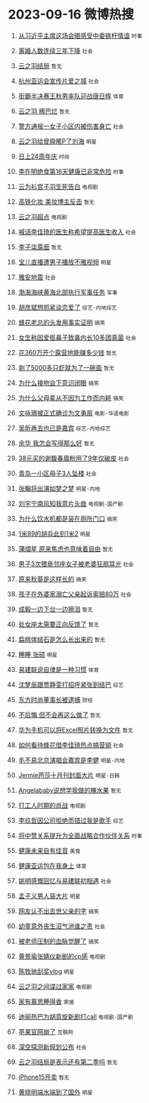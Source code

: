 # 2023-09-16 微博热搜 
1. [从习近平主席这场会晤感受中委铁杆情谊](https://m.weibo.cn/search?containerid=100103type%3D1%26t%3D10%26q%3D%23%E4%BB%8E%E4%B9%A0%E8%BF%91%E5%B9%B3%E4%B8%BB%E5%B8%AD%E8%BF%99%E5%9C%BA%E4%BC%9A%E6%99%A4%E6%84%9F%E5%8F%97%E4%B8%AD%E5%A7%94%E9%93%81%E6%9D%86%E6%83%85%E8%B0%8A%23&stream_entry_id=51&isnewpage=1&extparam=seat%3D1%26stream_entry_id%3D51%26c_type%3D51%26filter_type%3Drealtimehot%26dgr%3D0%26cate%3D10103%26pos%3D0%26display_time%3D1694808258%26pre_seqid%3D169480825882102721254) `时事` 

2. [离婚人数连续三年下降](https://m.weibo.cn/search?containerid=100103type%3D1%26t%3D10%26q%3D%23%E7%A6%BB%E5%A9%9A%E4%BA%BA%E6%95%B0%E8%BF%9E%E7%BB%AD%E4%B8%89%E5%B9%B4%E4%B8%8B%E9%99%8D%23&stream_entry_id=31&isnewpage=1&extparam=seat%3D1%26c_type%3D31%26realpos%3D1%26stream_entry_id%3D31%26lcate%3D5001%26q%3D%2523%25E7%25A6%25BB%25E5%25A9%259A%25E4%25BA%25BA%25E6%2595%25B0%25E8%25BF%259E%25E7%25BB%25AD%25E4%25B8%2589%25E5%25B9%25B4%25E4%25B8%258B%25E9%2599%258D%2523%26cate%3D5001%26pos%3D0%26filter_type%3Drealtimehot%26dgr%3D0%26flag%3D2%26band_rank%3D1%26display_time%3D1694808258%26pre_seqid%3D169480825882102721254) `社会` 

3. [云之羽结局](https://m.weibo.cn/search?containerid=100103type%3D1%26t%3D10%26q%3D%E4%BA%91%E4%B9%8B%E7%BE%BD%E7%BB%93%E5%B1%80&stream_entry_id=31&isnewpage=1&extparam=seat%3D1%26c_type%3D31%26realpos%3D2%26stream_entry_id%3D31%26lcate%3D5001%26q%3D%25E4%25BA%2591%25E4%25B9%258B%25E7%25BE%25BD%25E7%25BB%2593%25E5%25B1%2580%26cate%3D5001%26pos%3D1%26filter_type%3Drealtimehot%26dgr%3D0%26flag%3D16%26band_rank%3D2%26display_time%3D1694808258%26pre_seqid%3D169480825882102721254) `暂无` 

4. [杭州亚运会宣传片爱之城](https://m.weibo.cn/search?containerid=100103type%3D1%26t%3D10%26q%3D%23%E6%9D%AD%E5%B7%9E%E4%BA%9A%E8%BF%90%E4%BC%9A%E5%AE%A3%E4%BC%A0%E7%89%87%E7%88%B1%E4%B9%8B%E5%9F%8E%23&stream_entry_id=31&isnewpage=1&extparam=seat%3D1%26c_type%3D31%26realpos%3D3%26stream_entry_id%3D31%26lcate%3D5001%26q%3D%2523%25E6%259D%25AD%25E5%25B7%259E%25E4%25BA%259A%25E8%25BF%2590%25E4%25BC%259A%25E5%25AE%25A3%25E4%25BC%25A0%25E7%2589%2587%25E7%2588%25B1%25E4%25B9%258B%25E5%259F%258E%2523%26cate%3D5001%26pos%3D2%26filter_type%3Drealtimehot%26dgr%3D0%26flag%3D0%26band_rank%3D3%26display_time%3D1694808258%26pre_seqid%3D169480825882102721254) `社会` 

5. [街霸半决赛王秋男率队迎战唐日辉](https://m.weibo.cn/search?containerid=100103type%3D1%26t%3D10%26q%3D%23%E8%A1%97%E9%9C%B8%E5%8D%8A%E5%86%B3%E8%B5%9B%E7%8E%8B%E7%A7%8B%E7%94%B7%E7%8E%87%E9%98%9F%E8%BF%8E%E6%88%98%E5%94%90%E6%97%A5%E8%BE%89%23&stream_entry_id=31&isnewpage=1&extparam=seat%3D1%26is_ad_pos%3D1%26c_type%3D31%26stream_entry_id%3D31%26lcate%3D5001%26q%3D%2523%25E8%25A1%2597%25E9%259C%25B8%25E5%258D%258A%25E5%2586%25B3%25E8%25B5%259B%25E7%258E%258B%25E7%25A7%258B%25E7%2594%25B7%25E7%258E%2587%25E9%2598%259F%25E8%25BF%258E%25E6%2588%2598%25E5%2594%2590%25E6%2597%25A5%25E8%25BE%2589%2523%26adid%3D203845%26cate%3D5001%26pos%3D3%26filter_type%3Drealtimehot%26dgr%3D0%26topic_ad%3D1%26band_rank%3D4%26display_time%3D1694808258%26pre_seqid%3D169480825882102721254) `体育` 

6. [云之羽 稀巴烂](https://m.weibo.cn/search?containerid=100103type%3D1%26t%3D10%26q%3D%E4%BA%91%E4%B9%8B%E7%BE%BD+%E7%A8%80%E5%B7%B4%E7%83%82&stream_entry_id=31&isnewpage=1&extparam=seat%3D1%26c_type%3D31%26realpos%3D4%26stream_entry_id%3D31%26lcate%3D5001%26q%3D%25E4%25BA%2591%25E4%25B9%258B%25E7%25BE%25BD%2520%25E7%25A8%2580%25E5%25B7%25B4%25E7%2583%2582%26cate%3D5001%26pos%3D4%26filter_type%3Drealtimehot%26dgr%3D0%26flag%3D2%26band_rank%3D4%26display_time%3D1694808258%26pre_seqid%3D169480825882102721254) `暂无` 

7. [警方通报一女子小区内被伤害身亡](https://m.weibo.cn/search?containerid=100103type%3D1%26t%3D10%26q%3D%23%E8%AD%A6%E6%96%B9%E9%80%9A%E6%8A%A5%E4%B8%80%E5%A5%B3%E5%AD%90%E5%B0%8F%E5%8C%BA%E5%86%85%E8%A2%AB%E4%BC%A4%E5%AE%B3%E8%BA%AB%E4%BA%A1%23&stream_entry_id=31&isnewpage=1&extparam=seat%3D1%26c_type%3D31%26realpos%3D5%26stream_entry_id%3D31%26lcate%3D5001%26q%3D%2523%25E8%25AD%25A6%25E6%2596%25B9%25E9%2580%259A%25E6%258A%25A5%25E4%25B8%2580%25E5%25A5%25B3%25E5%25AD%2590%25E5%25B0%258F%25E5%258C%25BA%25E5%2586%2585%25E8%25A2%25AB%25E4%25BC%25A4%25E5%25AE%25B3%25E8%25BA%25AB%25E4%25BA%25A1%2523%26cate%3D5001%26pos%3D5%26filter_type%3Drealtimehot%26dgr%3D0%26flag%3D0%26band_rank%3D5%26display_time%3D1694808258%26pre_seqid%3D169480825882102721254) `社会` 

8. [云之羽给曾舜晞P了刘海](https://m.weibo.cn/search?containerid=100103type%3D1%26t%3D10%26q%3D%23%E4%BA%91%E4%B9%8B%E7%BE%BD%E7%BB%99%E6%9B%BE%E8%88%9C%E6%99%9EP%E4%BA%86%E5%88%98%E6%B5%B7%23&stream_entry_id=31&isnewpage=1&extparam=seat%3D1%26c_type%3D31%26realpos%3D6%26stream_entry_id%3D31%26lcate%3D5001%26q%3D%2523%25E4%25BA%2591%25E4%25B9%258B%25E7%25BE%25BD%25E7%25BB%2599%25E6%259B%25BE%25E8%2588%259C%25E6%2599%259EP%25E4%25BA%2586%25E5%2588%2598%25E6%25B5%25B7%2523%26cate%3D5001%26pos%3D6%26filter_type%3Drealtimehot%26dgr%3D0%26flag%3D0%26band_rank%3D6%26display_time%3D1694808258%26pre_seqid%3D169480825882102721254) `明星` 

9. [日上24周年庆](https://m.weibo.cn/search?containerid=100103type%3D1%26t%3D10%26q%3D%23%E6%97%A5%E4%B8%8A24%E5%91%A8%E5%B9%B4%E5%BA%86%23&stream_entry_id=31&isnewpage=1&extparam=seat%3D1%26is_ad_pos%3D1%26c_type%3D31%26stream_entry_id%3D31%26lcate%3D5001%26q%3D%2523%25E6%2597%25A5%25E4%25B8%258A24%25E5%2591%25A8%25E5%25B9%25B4%25E5%25BA%2586%2523%26adid%3D203675%26cate%3D5001%26pos%3D7%26filter_type%3Drealtimehot%26dgr%3D0%26topic_ad%3D1%26band_rank%3D7%26display_time%3D1694808258%26pre_seqid%3D169480825882102721254) `时尚` 

10. [李在明绝食第16天健康已非常危险](https://m.weibo.cn/search?containerid=100103type%3D1%26t%3D10%26q%3D%23%E6%9D%8E%E5%9C%A8%E6%98%8E%E7%BB%9D%E9%A3%9F%E7%AC%AC16%E5%A4%A9%E5%81%A5%E5%BA%B7%E5%B7%B2%E9%9D%9E%E5%B8%B8%E5%8D%B1%E9%99%A9%23&stream_entry_id=31&isnewpage=1&extparam=seat%3D1%26c_type%3D31%26realpos%3D7%26stream_entry_id%3D31%26lcate%3D5001%26q%3D%2523%25E6%259D%258E%25E5%259C%25A8%25E6%2598%258E%25E7%25BB%259D%25E9%25A3%259F%25E7%25AC%25AC16%25E5%25A4%25A9%25E5%2581%25A5%25E5%25BA%25B7%25E5%25B7%25B2%25E9%259D%259E%25E5%25B8%25B8%25E5%258D%25B1%25E9%2599%25A9%2523%26cate%3D5001%26pos%3D8%26filter_type%3Drealtimehot%26dgr%3D0%26flag%3D0%26band_rank%3D7%26display_time%3D1694808258%26pre_seqid%3D169480825882102721254) `时事` 

11. [云为衫宫子羽生死告白](https://m.weibo.cn/search?containerid=100103type%3D1%26t%3D10%26q%3D%23%E4%BA%91%E4%B8%BA%E8%A1%AB%E5%AE%AB%E5%AD%90%E7%BE%BD%E7%94%9F%E6%AD%BB%E5%91%8A%E7%99%BD%23&stream_entry_id=31&isnewpage=1&extparam=seat%3D1%26c_type%3D31%26realpos%3D8%26stream_entry_id%3D31%26lcate%3D5001%26q%3D%2523%25E4%25BA%2591%25E4%25B8%25BA%25E8%25A1%25AB%25E5%25AE%25AB%25E5%25AD%2590%25E7%25BE%25BD%25E7%2594%259F%25E6%25AD%25BB%25E5%2591%258A%25E7%2599%25BD%2523%26cate%3D5001%26pos%3D9%26filter_type%3Drealtimehot%26dgr%3D0%26flag%3D0%26band_rank%3D8%26display_time%3D1694808258%26pre_seqid%3D169480825882102721254) `电视剧` 

12. [高铁化妆 美妆博主反击](https://m.weibo.cn/search?containerid=100103type%3D1%26t%3D10%26q%3D%E9%AB%98%E9%93%81%E5%8C%96%E5%A6%86+%E7%BE%8E%E5%A6%86%E5%8D%9A%E4%B8%BB%E5%8F%8D%E5%87%BB&stream_entry_id=31&isnewpage=1&extparam=seat%3D1%26c_type%3D31%26realpos%3D9%26stream_entry_id%3D31%26lcate%3D5001%26q%3D%25E9%25AB%2598%25E9%2593%2581%25E5%258C%2596%25E5%25A6%2586%2520%25E7%25BE%258E%25E5%25A6%2586%25E5%258D%259A%25E4%25B8%25BB%25E5%258F%258D%25E5%2587%25BB%26cate%3D5001%26pos%3D10%26filter_type%3Drealtimehot%26dgr%3D0%26flag%3D0%26band_rank%3D9%26display_time%3D1694808258%26pre_seqid%3D169480825882102721254) `暂无` 

13. [云之羽超点](https://m.weibo.cn/search?containerid=100103type%3D1%26t%3D10%26q%3D%23%E4%BA%91%E4%B9%8B%E7%BE%BD%E8%B6%85%E7%82%B9%23&stream_entry_id=31&isnewpage=1&extparam=seat%3D1%26c_type%3D31%26realpos%3D10%26stream_entry_id%3D31%26lcate%3D5001%26q%3D%2523%25E4%25BA%2591%25E4%25B9%258B%25E7%25BE%25BD%25E8%25B6%2585%25E7%2582%25B9%2523%26cate%3D5001%26pos%3D11%26filter_type%3Drealtimehot%26dgr%3D0%26flag%3D0%26band_rank%3D10%26display_time%3D1694808258%26pre_seqid%3D169480825882102721254) `电视剧` 

14. [喊话李佳琦的医生称希望提高医生收入](https://m.weibo.cn/search?containerid=100103type%3D1%26t%3D10%26q%3D%23%E5%96%8A%E8%AF%9D%E6%9D%8E%E4%BD%B3%E7%90%A6%E7%9A%84%E5%8C%BB%E7%94%9F%E7%A7%B0%E5%B8%8C%E6%9C%9B%E6%8F%90%E9%AB%98%E5%8C%BB%E7%94%9F%E6%94%B6%E5%85%A5%23&stream_entry_id=31&isnewpage=1&extparam=seat%3D1%26c_type%3D31%26realpos%3D11%26stream_entry_id%3D31%26lcate%3D5001%26q%3D%2523%25E5%2596%258A%25E8%25AF%259D%25E6%259D%258E%25E4%25BD%25B3%25E7%2590%25A6%25E7%259A%2584%25E5%258C%25BB%25E7%2594%259F%25E7%25A7%25B0%25E5%25B8%258C%25E6%259C%259B%25E6%258F%2590%25E9%25AB%2598%25E5%258C%25BB%25E7%2594%259F%25E6%2594%25B6%25E5%2585%25A5%2523%26cate%3D5001%26pos%3D12%26filter_type%3Drealtimehot%26dgr%3D0%26flag%3D2%26band_rank%3D11%26display_time%3D1694808258%26pre_seqid%3D169480825882102721254) `社会` 

15. [李子柒露面](https://m.weibo.cn/search?containerid=100103type%3D1%26t%3D10%26q%3D%23%E6%9D%8E%E5%AD%90%E6%9F%92%E9%9C%B2%E9%9D%A2%23&stream_entry_id=31&isnewpage=1&extparam=seat%3D1%26c_type%3D31%26realpos%3D12%26stream_entry_id%3D31%26lcate%3D5001%26q%3D%2523%25E6%259D%258E%25E5%25AD%2590%25E6%259F%2592%25E9%259C%25B2%25E9%259D%25A2%2523%26cate%3D5001%26pos%3D13%26filter_type%3Drealtimehot%26dgr%3D0%26flag%3D2%26band_rank%3D12%26display_time%3D1694808258%26pre_seqid%3D169480825882102721254) `暂无` 

16. [宝儿直播遭男子播放不雅视频](https://m.weibo.cn/search?containerid=100103type%3D1%26t%3D10%26q%3D%23%E5%AE%9D%E5%84%BF%E7%9B%B4%E6%92%AD%E9%81%AD%E7%94%B7%E5%AD%90%E6%92%AD%E6%94%BE%E4%B8%8D%E9%9B%85%E8%A7%86%E9%A2%91%23&stream_entry_id=31&isnewpage=1&extparam=seat%3D1%26c_type%3D31%26realpos%3D13%26stream_entry_id%3D31%26lcate%3D5001%26q%3D%2523%25E5%25AE%259D%25E5%2584%25BF%25E7%259B%25B4%25E6%2592%25AD%25E9%2581%25AD%25E7%2594%25B7%25E5%25AD%2590%25E6%2592%25AD%25E6%2594%25BE%25E4%25B8%258D%25E9%259B%2585%25E8%25A7%2586%25E9%25A2%2591%2523%26cate%3D5001%26pos%3D14%26filter_type%3Drealtimehot%26dgr%3D0%26flag%3D2%26band_rank%3D13%26display_time%3D1694808258%26pre_seqid%3D169480825882102721254) `明星` 

17. [雅安地震](https://m.weibo.cn/search?containerid=100103type%3D1%26t%3D10%26q%3D%23%E9%9B%85%E5%AE%89%E5%9C%B0%E9%9C%87%23&stream_entry_id=31&isnewpage=1&extparam=seat%3D1%26c_type%3D31%26realpos%3D14%26stream_entry_id%3D31%26lcate%3D5001%26q%3D%2523%25E9%259B%2585%25E5%25AE%2589%25E5%259C%25B0%25E9%259C%2587%2523%26cate%3D5001%26pos%3D15%26filter_type%3Drealtimehot%26dgr%3D0%26flag%3D0%26band_rank%3D14%26display_time%3D1694808258%26pre_seqid%3D169480825882102721254) `社会` 

18. [渤海海峡黄海北部执行军事任务](https://m.weibo.cn/search?containerid=100103type%3D1%26t%3D10%26q%3D%23%E6%B8%A4%E6%B5%B7%E6%B5%B7%E5%B3%A1%E9%BB%84%E6%B5%B7%E5%8C%97%E9%83%A8%E6%89%A7%E8%A1%8C%E5%86%9B%E4%BA%8B%E4%BB%BB%E5%8A%A1%23&stream_entry_id=31&isnewpage=1&extparam=seat%3D1%26c_type%3D31%26realpos%3D15%26stream_entry_id%3D31%26lcate%3D5001%26q%3D%2523%25E6%25B8%25A4%25E6%25B5%25B7%25E6%25B5%25B7%25E5%25B3%25A1%25E9%25BB%2584%25E6%25B5%25B7%25E5%258C%2597%25E9%2583%25A8%25E6%2589%25A7%25E8%25A1%258C%25E5%2586%259B%25E4%25BA%258B%25E4%25BB%25BB%25E5%258A%25A1%2523%26cate%3D5001%26pos%3D16%26filter_type%3Drealtimehot%26dgr%3D0%26flag%3D1%26band_rank%3D15%26display_time%3D1694808258%26pre_seqid%3D169480825882102721254) `军事` 

19. [胡彦斌想抓紧谈恋爱了](https://m.weibo.cn/search?containerid=100103type%3D1%26t%3D10%26q%3D%23%E8%83%A1%E5%BD%A6%E6%96%8C%E6%83%B3%E6%8A%93%E7%B4%A7%E8%B0%88%E6%81%8B%E7%88%B1%E4%BA%86%23&stream_entry_id=31&isnewpage=1&extparam=seat%3D1%26c_type%3D31%26realpos%3D16%26stream_entry_id%3D31%26lcate%3D5001%26q%3D%2523%25E8%2583%25A1%25E5%25BD%25A6%25E6%2596%258C%25E6%2583%25B3%25E6%258A%2593%25E7%25B4%25A7%25E8%25B0%2588%25E6%2581%258B%25E7%2588%25B1%25E4%25BA%2586%2523%26cate%3D5001%26pos%3D17%26filter_type%3Drealtimehot%26dgr%3D0%26flag%3D1%26band_rank%3D16%26display_time%3D1694808258%26pre_seqid%3D169480825882102721254) `综艺-内地综艺` 

20. [蜂花老总的头发用事实证明](https://m.weibo.cn/search?containerid=100103type%3D1%26t%3D10%26q%3D%23%E8%9C%82%E8%8A%B1%E8%80%81%E6%80%BB%E7%9A%84%E5%A4%B4%E5%8F%91%E7%94%A8%E4%BA%8B%E5%AE%9E%E8%AF%81%E6%98%8E%23&stream_entry_id=31&isnewpage=1&extparam=seat%3D1%26c_type%3D31%26realpos%3D17%26stream_entry_id%3D31%26lcate%3D5001%26q%3D%2523%25E8%259C%2582%25E8%258A%25B1%25E8%2580%2581%25E6%2580%25BB%25E7%259A%2584%25E5%25A4%25B4%25E5%258F%2591%25E7%2594%25A8%25E4%25BA%258B%25E5%25AE%259E%25E8%25AF%2581%25E6%2598%258E%2523%26cate%3D5001%26pos%3D18%26filter_type%3Drealtimehot%26dgr%3D0%26flag%3D0%26band_rank%3D17%26display_time%3D1694808258%26pre_seqid%3D169480825882102721254) `搞笑` 

21. [女生称因爱抠鼻子致鼻内长10多团真菌](https://m.weibo.cn/search?containerid=100103type%3D1%26t%3D10%26q%3D%23%E5%A5%B3%E7%94%9F%E7%A7%B0%E5%9B%A0%E7%88%B1%E6%8A%A0%E9%BC%BB%E5%AD%90%E8%87%B4%E9%BC%BB%E5%86%85%E9%95%BF10%E5%A4%9A%E5%9B%A2%E7%9C%9F%E8%8F%8C%23&stream_entry_id=31&isnewpage=1&extparam=seat%3D1%26c_type%3D31%26realpos%3D18%26stream_entry_id%3D31%26lcate%3D5001%26q%3D%2523%25E5%25A5%25B3%25E7%2594%259F%25E7%25A7%25B0%25E5%259B%25A0%25E7%2588%25B1%25E6%258A%25A0%25E9%25BC%25BB%25E5%25AD%2590%25E8%2587%25B4%25E9%25BC%25BB%25E5%2586%2585%25E9%2595%25BF10%25E5%25A4%259A%25E5%259B%25A2%25E7%259C%259F%25E8%258F%258C%2523%26cate%3D5001%26pos%3D19%26filter_type%3Drealtimehot%26dgr%3D0%26flag%3D0%26band_rank%3D18%26display_time%3D1694808258%26pre_seqid%3D169480825882102721254) `社会` 

22. [花360万开个露营地能赚多少钱](https://m.weibo.cn/search?containerid=100103type%3D1%26t%3D10%26q%3D%E8%8A%B1360%E4%B8%87%E5%BC%80%E4%B8%AA%E9%9C%B2%E8%90%A5%E5%9C%B0%E8%83%BD%E8%B5%9A%E5%A4%9A%E5%B0%91%E9%92%B1&stream_entry_id=31&isnewpage=1&extparam=seat%3D1%26c_type%3D31%26realpos%3D19%26stream_entry_id%3D31%26lcate%3D5001%26q%3D%25E8%258A%25B1360%25E4%25B8%2587%25E5%25BC%2580%25E4%25B8%25AA%25E9%259C%25B2%25E8%2590%25A5%25E5%259C%25B0%25E8%2583%25BD%25E8%25B5%259A%25E5%25A4%259A%25E5%25B0%2591%25E9%2592%25B1%26cate%3D5001%26pos%3D20%26filter_type%3Drealtimehot%26dgr%3D0%26flag%3D1%26band_rank%3D19%26display_time%3D1694808258%26pre_seqid%3D169480825882102721254) `暂无` 

23. [剥了5000多只虾就为了一碗面](https://m.weibo.cn/search?containerid=100103type%3D1%26t%3D10%26q%3D%E5%89%A5%E4%BA%865000%E5%A4%9A%E5%8F%AA%E8%99%BE%E5%B0%B1%E4%B8%BA%E4%BA%86%E4%B8%80%E7%A2%97%E9%9D%A2&stream_entry_id=31&isnewpage=1&extparam=seat%3D1%26c_type%3D31%26realpos%3D20%26stream_entry_id%3D31%26lcate%3D5001%26q%3D%25E5%2589%25A5%25E4%25BA%25865000%25E5%25A4%259A%25E5%258F%25AA%25E8%2599%25BE%25E5%25B0%25B1%25E4%25B8%25BA%25E4%25BA%2586%25E4%25B8%2580%25E7%25A2%2597%25E9%259D%25A2%26cate%3D5001%26pos%3D21%26filter_type%3Drealtimehot%26dgr%3D0%26flag%3D0%26band_rank%3D20%26display_time%3D1694808258%26pre_seqid%3D169480825882102721254) `暂无` 

24. [为什么接吻会下意识闭眼](https://m.weibo.cn/search?containerid=100103type%3D1%26t%3D10%26q%3D%23%E4%B8%BA%E4%BB%80%E4%B9%88%E6%8E%A5%E5%90%BB%E4%BC%9A%E4%B8%8B%E6%84%8F%E8%AF%86%E9%97%AD%E7%9C%BC%23&stream_entry_id=31&isnewpage=1&extparam=seat%3D1%26c_type%3D31%26realpos%3D21%26stream_entry_id%3D31%26lcate%3D5001%26q%3D%2523%25E4%25B8%25BA%25E4%25BB%2580%25E4%25B9%2588%25E6%258E%25A5%25E5%2590%25BB%25E4%25BC%259A%25E4%25B8%258B%25E6%2584%258F%25E8%25AF%2586%25E9%2597%25AD%25E7%259C%25BC%2523%26cate%3D5001%26pos%3D22%26filter_type%3Drealtimehot%26dgr%3D0%26flag%3D0%26band_rank%3D21%26display_time%3D1694808258%26pre_seqid%3D169480825882102721254) `搞笑` 

25. [为什么父母辈从不因为工作而内耗](https://m.weibo.cn/search?containerid=100103type%3D1%26t%3D10%26q%3D%23%E4%B8%BA%E4%BB%80%E4%B9%88%E7%88%B6%E6%AF%8D%E8%BE%88%E4%BB%8E%E4%B8%8D%E5%9B%A0%E4%B8%BA%E5%B7%A5%E4%BD%9C%E8%80%8C%E5%86%85%E8%80%97%23&stream_entry_id=31&isnewpage=1&extparam=seat%3D1%26c_type%3D31%26realpos%3D22%26stream_entry_id%3D31%26lcate%3D5001%26q%3D%2523%25E4%25B8%25BA%25E4%25BB%2580%25E4%25B9%2588%25E7%2588%25B6%25E6%25AF%258D%25E8%25BE%2588%25E4%25BB%258E%25E4%25B8%258D%25E5%259B%25A0%25E4%25B8%25BA%25E5%25B7%25A5%25E4%25BD%259C%25E8%2580%258C%25E5%2586%2585%25E8%2580%2597%2523%26cate%3D5001%26pos%3D23%26filter_type%3Drealtimehot%26dgr%3D0%26flag%3D0%26band_rank%3D22%26display_time%3D1694808258%26pre_seqid%3D169480825882102721254) `搞笑` 

26. [文咏珊被正式确诊为文勇扇](https://m.weibo.cn/search?containerid=100103type%3D1%26t%3D10%26q%3D%23%E6%96%87%E5%92%8F%E7%8F%8A%E8%A2%AB%E6%AD%A3%E5%BC%8F%E7%A1%AE%E8%AF%8A%E4%B8%BA%E6%96%87%E5%8B%87%E6%89%87%23&stream_entry_id=31&isnewpage=1&extparam=seat%3D1%26c_type%3D31%26realpos%3D23%26stream_entry_id%3D31%26lcate%3D5001%26q%3D%2523%25E6%2596%2587%25E5%2592%258F%25E7%258F%258A%25E8%25A2%25AB%25E6%25AD%25A3%25E5%25BC%258F%25E7%25A1%25AE%25E8%25AF%258A%25E4%25B8%25BA%25E6%2596%2587%25E5%258B%2587%25E6%2589%2587%2523%26cate%3D5001%26pos%3D24%26filter_type%3Drealtimehot%26dgr%3D0%26flag%3D0%26band_rank%3D23%26display_time%3D1694808258%26pre_seqid%3D169480825882102721254) `电影-华语电影` 

27. [吴昕再去也已是嘉宾](https://m.weibo.cn/search?containerid=100103type%3D1%26t%3D10%26q%3D%23%E5%90%B4%E6%98%95%E5%86%8D%E5%8E%BB%E4%B9%9F%E5%B7%B2%E6%98%AF%E5%98%89%E5%AE%BE%23&stream_entry_id=31&isnewpage=1&extparam=seat%3D1%26c_type%3D31%26realpos%3D24%26stream_entry_id%3D31%26lcate%3D5001%26q%3D%2523%25E5%2590%25B4%25E6%2598%2595%25E5%2586%258D%25E5%258E%25BB%25E4%25B9%259F%25E5%25B7%25B2%25E6%2598%25AF%25E5%2598%2589%25E5%25AE%25BE%2523%26cate%3D5001%26pos%3D25%26filter_type%3Drealtimehot%26dgr%3D0%26flag%3D0%26band_rank%3D24%26display_time%3D1694808258%26pre_seqid%3D169480825882102721254) `综艺-内地综艺` 

28. [余华 我怎会写得那么好](https://m.weibo.cn/search?containerid=100103type%3D1%26t%3D10%26q%3D%E4%BD%99%E5%8D%8E+%E6%88%91%E6%80%8E%E4%BC%9A%E5%86%99%E5%BE%97%E9%82%A3%E4%B9%88%E5%A5%BD&stream_entry_id=31&isnewpage=1&extparam=seat%3D1%26c_type%3D31%26realpos%3D25%26stream_entry_id%3D31%26lcate%3D5001%26q%3D%25E4%25BD%2599%25E5%258D%258E%2520%25E6%2588%2591%25E6%2580%258E%25E4%25BC%259A%25E5%2586%2599%25E5%25BE%2597%25E9%2582%25A3%25E4%25B9%2588%25E5%25A5%25BD%26cate%3D5001%26pos%3D26%26filter_type%3Drealtimehot%26dgr%3D0%26flag%3D0%26band_rank%3D25%26display_time%3D1694808258%26pre_seqid%3D169480825882102721254) `暂无` 

29. [38元买的谢馥春眉粉用了9年仅破皮](https://m.weibo.cn/search?containerid=100103type%3D1%26t%3D10%26q%3D%2338%E5%85%83%E4%B9%B0%E7%9A%84%E8%B0%A2%E9%A6%A5%E6%98%A5%E7%9C%89%E7%B2%89%E7%94%A8%E4%BA%869%E5%B9%B4%E4%BB%85%E7%A0%B4%E7%9A%AE%23&stream_entry_id=31&isnewpage=1&extparam=seat%3D1%26c_type%3D31%26realpos%3D26%26stream_entry_id%3D31%26lcate%3D5001%26q%3D%252338%25E5%2585%2583%25E4%25B9%25B0%25E7%259A%2584%25E8%25B0%25A2%25E9%25A6%25A5%25E6%2598%25A5%25E7%259C%2589%25E7%25B2%2589%25E7%2594%25A8%25E4%25BA%25869%25E5%25B9%25B4%25E4%25BB%2585%25E7%25A0%25B4%25E7%259A%25AE%2523%26cate%3D5001%26pos%3D27%26filter_type%3Drealtimehot%26dgr%3D0%26flag%3D0%26band_rank%3D26%26display_time%3D1694808258%26pre_seqid%3D169480825882102721254) `社会` 

30. [青岛一小区母子3人坠楼](https://m.weibo.cn/search?containerid=100103type%3D1%26t%3D10%26q%3D%23%E9%9D%92%E5%B2%9B%E4%B8%80%E5%B0%8F%E5%8C%BA%E6%AF%8D%E5%AD%903%E4%BA%BA%E5%9D%A0%E6%A5%BC%23&stream_entry_id=31&isnewpage=1&extparam=seat%3D1%26c_type%3D31%26realpos%3D27%26stream_entry_id%3D31%26lcate%3D5001%26q%3D%2523%25E9%259D%2592%25E5%25B2%259B%25E4%25B8%2580%25E5%25B0%258F%25E5%258C%25BA%25E6%25AF%258D%25E5%25AD%25903%25E4%25BA%25BA%25E5%259D%25A0%25E6%25A5%25BC%2523%26cate%3D5001%26pos%3D28%26filter_type%3Drealtimehot%26dgr%3D0%26flag%3D0%26band_rank%3D27%26display_time%3D1694808258%26pre_seqid%3D169480825882102721254) `社会` 

31. [张翰将出演如梦之梦](https://m.weibo.cn/search?containerid=100103type%3D1%26t%3D10%26q%3D%23%E5%BC%A0%E7%BF%B0%E5%B0%86%E5%87%BA%E6%BC%94%E5%A6%82%E6%A2%A6%E4%B9%8B%E6%A2%A6%23&stream_entry_id=31&isnewpage=1&extparam=seat%3D1%26c_type%3D31%26realpos%3D28%26stream_entry_id%3D31%26lcate%3D5001%26q%3D%2523%25E5%25BC%25A0%25E7%25BF%25B0%25E5%25B0%2586%25E5%2587%25BA%25E6%25BC%2594%25E5%25A6%2582%25E6%25A2%25A6%25E4%25B9%258B%25E6%25A2%25A6%2523%26cate%3D5001%26pos%3D29%26filter_type%3Drealtimehot%26dgr%3D0%26flag%3D0%26band_rank%3D28%26display_time%3D1694808258%26pre_seqid%3D169480825882102721254) `明星-内地` 

32. [刘宇宁南风知我意片头曲](https://m.weibo.cn/search?containerid=100103type%3D1%26t%3D10%26q%3D%23%E5%88%98%E5%AE%87%E5%AE%81%E5%8D%97%E9%A3%8E%E7%9F%A5%E6%88%91%E6%84%8F%E7%89%87%E5%A4%B4%E6%9B%B2%23&stream_entry_id=31&isnewpage=1&extparam=seat%3D1%26c_type%3D31%26realpos%3D29%26stream_entry_id%3D31%26lcate%3D5001%26q%3D%2523%25E5%2588%2598%25E5%25AE%2587%25E5%25AE%2581%25E5%258D%2597%25E9%25A3%258E%25E7%259F%25A5%25E6%2588%2591%25E6%2584%258F%25E7%2589%2587%25E5%25A4%25B4%25E6%259B%25B2%2523%26cate%3D5001%26pos%3D30%26filter_type%3Drealtimehot%26dgr%3D0%26flag%3D1%26band_rank%3D29%26display_time%3D1694808258%26pre_seqid%3D169480825882102721254) `电视剧-国产剧` 

33. [为什么饮水机都是装在厕所门口](https://m.weibo.cn/search?containerid=100103type%3D1%26t%3D10%26q%3D%23%E4%B8%BA%E4%BB%80%E4%B9%88%E9%A5%AE%E6%B0%B4%E6%9C%BA%E9%83%BD%E6%98%AF%E8%A3%85%E5%9C%A8%E5%8E%95%E6%89%80%E9%97%A8%E5%8F%A3%23&stream_entry_id=31&isnewpage=1&extparam=seat%3D1%26c_type%3D31%26realpos%3D30%26stream_entry_id%3D31%26lcate%3D5001%26q%3D%2523%25E4%25B8%25BA%25E4%25BB%2580%25E4%25B9%2588%25E9%25A5%25AE%25E6%25B0%25B4%25E6%259C%25BA%25E9%2583%25BD%25E6%2598%25AF%25E8%25A3%2585%25E5%259C%25A8%25E5%258E%2595%25E6%2589%2580%25E9%2597%25A8%25E5%258F%25A3%2523%26cate%3D5001%26pos%3D31%26filter_type%3Drealtimehot%26dgr%3D0%26flag%3D0%26band_rank%3D30%26display_time%3D1694808258%26pre_seqid%3D169480825882102721254) `搞笑` 

34. [1米89的胡兵此刻1米2](https://m.weibo.cn/search?containerid=100103type%3D1%26t%3D10%26q%3D%231%E7%B1%B389%E7%9A%84%E8%83%A1%E5%85%B5%E6%AD%A4%E5%88%BB1%E7%B1%B32%23&stream_entry_id=31&isnewpage=1&extparam=seat%3D1%26c_type%3D31%26realpos%3D31%26stream_entry_id%3D31%26lcate%3D5001%26q%3D%25231%25E7%25B1%25B389%25E7%259A%2584%25E8%2583%25A1%25E5%2585%25B5%25E6%25AD%25A4%25E5%2588%25BB1%25E7%25B1%25B32%2523%26cate%3D5001%26pos%3D32%26filter_type%3Drealtimehot%26dgr%3D0%26flag%3D0%26band_rank%3D31%26display_time%3D1694808258%26pre_seqid%3D169480825882102721254) `明星` 

35. [蒲熠星 原来焦虑也意味着自由](https://m.weibo.cn/search?containerid=100103type%3D1%26t%3D10%26q%3D%E8%92%B2%E7%86%A0%E6%98%9F+%E5%8E%9F%E6%9D%A5%E7%84%A6%E8%99%91%E4%B9%9F%E6%84%8F%E5%91%B3%E7%9D%80%E8%87%AA%E7%94%B1&stream_entry_id=31&isnewpage=1&extparam=seat%3D1%26c_type%3D31%26realpos%3D32%26stream_entry_id%3D31%26lcate%3D5001%26q%3D%25E8%2592%25B2%25E7%2586%25A0%25E6%2598%259F%2520%25E5%258E%259F%25E6%259D%25A5%25E7%2584%25A6%25E8%2599%2591%25E4%25B9%259F%25E6%2584%258F%25E5%2591%25B3%25E7%259D%2580%25E8%2587%25AA%25E7%2594%25B1%26cate%3D5001%26pos%3D33%26filter_type%3Drealtimehot%26dgr%3D0%26flag%3D0%26band_rank%3D32%26display_time%3D1694808258%26pre_seqid%3D169480825882102721254) `暂无` 

36. [男子3次猥亵邻座女子被老婆狂扇耳光](https://m.weibo.cn/search?containerid=100103type%3D1%26t%3D10%26q%3D%23%E7%94%B7%E5%AD%903%E6%AC%A1%E7%8C%A5%E4%BA%B5%E9%82%BB%E5%BA%A7%E5%A5%B3%E5%AD%90%E8%A2%AB%E8%80%81%E5%A9%86%E7%8B%82%E6%89%87%E8%80%B3%E5%85%89%23&stream_entry_id=31&isnewpage=1&extparam=seat%3D1%26c_type%3D31%26realpos%3D33%26stream_entry_id%3D31%26lcate%3D5001%26q%3D%2523%25E7%2594%25B7%25E5%25AD%25903%25E6%25AC%25A1%25E7%258C%25A5%25E4%25BA%25B5%25E9%2582%25BB%25E5%25BA%25A7%25E5%25A5%25B3%25E5%25AD%2590%25E8%25A2%25AB%25E8%2580%2581%25E5%25A9%2586%25E7%258B%2582%25E6%2589%2587%25E8%2580%25B3%25E5%2585%2589%2523%26cate%3D5001%26pos%3D34%26filter_type%3Drealtimehot%26dgr%3D0%26flag%3D0%26band_rank%3D33%26display_time%3D1694808258%26pre_seqid%3D169480825882102721254) `社会` 

37. [原来秋葵是这样长的](https://m.weibo.cn/search?containerid=100103type%3D1%26t%3D10%26q%3D%23%E5%8E%9F%E6%9D%A5%E7%A7%8B%E8%91%B5%E6%98%AF%E8%BF%99%E6%A0%B7%E9%95%BF%E7%9A%84%23&stream_entry_id=31&isnewpage=1&extparam=seat%3D1%26c_type%3D31%26realpos%3D34%26stream_entry_id%3D31%26lcate%3D5001%26q%3D%2523%25E5%258E%259F%25E6%259D%25A5%25E7%25A7%258B%25E8%2591%25B5%25E6%2598%25AF%25E8%25BF%2599%25E6%25A0%25B7%25E9%2595%25BF%25E7%259A%2584%2523%26cate%3D5001%26pos%3D35%26filter_type%3Drealtimehot%26dgr%3D0%26flag%3D0%26band_rank%3D34%26display_time%3D1694808258%26pre_seqid%3D169480825882102721254) `搞笑` 

38. [孩子在外婆家溺亡父亲起诉索赔80万](https://m.weibo.cn/search?containerid=100103type%3D1%26t%3D10%26q%3D%23%E5%AD%A9%E5%AD%90%E5%9C%A8%E5%A4%96%E5%A9%86%E5%AE%B6%E6%BA%BA%E4%BA%A1%E7%88%B6%E4%BA%B2%E8%B5%B7%E8%AF%89%E7%B4%A2%E8%B5%9480%E4%B8%87%23&stream_entry_id=31&isnewpage=1&extparam=seat%3D1%26c_type%3D31%26realpos%3D35%26stream_entry_id%3D31%26lcate%3D5001%26q%3D%2523%25E5%25AD%25A9%25E5%25AD%2590%25E5%259C%25A8%25E5%25A4%2596%25E5%25A9%2586%25E5%25AE%25B6%25E6%25BA%25BA%25E4%25BA%25A1%25E7%2588%25B6%25E4%25BA%25B2%25E8%25B5%25B7%25E8%25AF%2589%25E7%25B4%25A2%25E8%25B5%259480%25E4%25B8%2587%2523%26cate%3D5001%26pos%3D36%26filter_type%3Drealtimehot%26dgr%3D0%26flag%3D0%26band_rank%3D35%26display_time%3D1694808258%26pre_seqid%3D169480825882102721254) `社会` 

39. [成毅一边下台一边擦泪](https://m.weibo.cn/search?containerid=100103type%3D1%26t%3D10%26q%3D%E6%88%90%E6%AF%85%E4%B8%80%E8%BE%B9%E4%B8%8B%E5%8F%B0%E4%B8%80%E8%BE%B9%E6%93%A6%E6%B3%AA&stream_entry_id=31&isnewpage=1&extparam=seat%3D1%26c_type%3D31%26realpos%3D36%26stream_entry_id%3D31%26lcate%3D5001%26q%3D%25E6%2588%2590%25E6%25AF%2585%25E4%25B8%2580%25E8%25BE%25B9%25E4%25B8%258B%25E5%258F%25B0%25E4%25B8%2580%25E8%25BE%25B9%25E6%2593%25A6%25E6%25B3%25AA%26cate%3D5001%26pos%3D37%26filter_type%3Drealtimehot%26dgr%3D0%26flag%3D0%26band_rank%3D36%26display_time%3D1694808258%26pre_seqid%3D169480825882102721254) `暂无` 

40. [处女座太需要正向反馈了](https://m.weibo.cn/search?containerid=100103type%3D1%26t%3D10%26q%3D%E5%A4%84%E5%A5%B3%E5%BA%A7%E5%A4%AA%E9%9C%80%E8%A6%81%E6%AD%A3%E5%90%91%E5%8F%8D%E9%A6%88%E4%BA%86&stream_entry_id=31&isnewpage=1&extparam=seat%3D1%26c_type%3D31%26realpos%3D37%26stream_entry_id%3D31%26lcate%3D5001%26q%3D%25E5%25A4%2584%25E5%25A5%25B3%25E5%25BA%25A7%25E5%25A4%25AA%25E9%259C%2580%25E8%25A6%2581%25E6%25AD%25A3%25E5%2590%2591%25E5%258F%258D%25E9%25A6%2588%25E4%25BA%2586%26cate%3D5001%26pos%3D38%26filter_type%3Drealtimehot%26dgr%3D0%26flag%3D0%26band_rank%3D37%26display_time%3D1694808258%26pre_seqid%3D169480825882102721254) `暂无` 

41. [扁桃体结石是怎么长出来的](https://m.weibo.cn/search?containerid=100103type%3D1%26t%3D10%26q%3D%E6%89%81%E6%A1%83%E4%BD%93%E7%BB%93%E7%9F%B3%E6%98%AF%E6%80%8E%E4%B9%88%E9%95%BF%E5%87%BA%E6%9D%A5%E7%9A%84&stream_entry_id=31&isnewpage=1&extparam=seat%3D1%26c_type%3D31%26realpos%3D38%26stream_entry_id%3D31%26lcate%3D5001%26q%3D%25E6%2589%2581%25E6%25A1%2583%25E4%25BD%2593%25E7%25BB%2593%25E7%259F%25B3%25E6%2598%25AF%25E6%2580%258E%25E4%25B9%2588%25E9%2595%25BF%25E5%2587%25BA%25E6%259D%25A5%25E7%259A%2584%26cate%3D5001%26pos%3D39%26filter_type%3Drealtimehot%26dgr%3D0%26flag%3D0%26band_rank%3D38%26display_time%3D1694808258%26pre_seqid%3D169480825882102721254) `暂无` 

42. [睡睡 张硕](https://m.weibo.cn/search?containerid=100103type%3D1%26t%3D10%26q%3D%E7%9D%A1%E7%9D%A1+%E5%BC%A0%E7%A1%95&stream_entry_id=31&isnewpage=1&extparam=seat%3D1%26c_type%3D31%26realpos%3D39%26stream_entry_id%3D31%26lcate%3D5001%26q%3D%25E7%259D%25A1%25E7%259D%25A1%2520%25E5%25BC%25A0%25E7%25A1%2595%26cate%3D5001%26pos%3D40%26filter_type%3Drealtimehot%26dgr%3D0%26flag%3D0%26band_rank%3D39%26display_time%3D1694808258%26pre_seqid%3D169480825882102721254) `明星` 

43. [易建联说自律是一种习惯](https://m.weibo.cn/search?containerid=100103type%3D1%26t%3D10%26q%3D%23%E6%98%93%E5%BB%BA%E8%81%94%E8%AF%B4%E8%87%AA%E5%BE%8B%E6%98%AF%E4%B8%80%E7%A7%8D%E4%B9%A0%E6%83%AF%23&stream_entry_id=31&isnewpage=1&extparam=seat%3D1%26c_type%3D31%26realpos%3D40%26stream_entry_id%3D31%26lcate%3D5001%26q%3D%2523%25E6%2598%2593%25E5%25BB%25BA%25E8%2581%2594%25E8%25AF%25B4%25E8%2587%25AA%25E5%25BE%258B%25E6%2598%25AF%25E4%25B8%2580%25E7%25A7%258D%25E4%25B9%25A0%25E6%2583%25AF%2523%26cate%3D5001%26pos%3D41%26filter_type%3Drealtimehot%26dgr%3D0%26flag%3D0%26band_rank%3D40%26display_time%3D1694808258%26pre_seqid%3D169480825882102721254) `体育` 

44. [沈梦辰跟贾静雯打招呼紧张到结巴](https://m.weibo.cn/search?containerid=100103type%3D1%26t%3D10%26q%3D%23%E6%B2%88%E6%A2%A6%E8%BE%B0%E8%B7%9F%E8%B4%BE%E9%9D%99%E9%9B%AF%E6%89%93%E6%8B%9B%E5%91%BC%E7%B4%A7%E5%BC%A0%E5%88%B0%E7%BB%93%E5%B7%B4%23&stream_entry_id=31&isnewpage=1&extparam=seat%3D1%26c_type%3D31%26realpos%3D41%26stream_entry_id%3D31%26lcate%3D5001%26q%3D%2523%25E6%25B2%2588%25E6%25A2%25A6%25E8%25BE%25B0%25E8%25B7%259F%25E8%25B4%25BE%25E9%259D%2599%25E9%259B%25AF%25E6%2589%2593%25E6%258B%259B%25E5%2591%25BC%25E7%25B4%25A7%25E5%25BC%25A0%25E5%2588%25B0%25E7%25BB%2593%25E5%25B7%25B4%2523%26cate%3D5001%26pos%3D42%26filter_type%3Drealtimehot%26dgr%3D0%26flag%3D0%26band_rank%3D41%26display_time%3D1694808258%26pre_seqid%3D169480825882102721254) `综艺` 

45. [东方时尚董事长被逮捕](https://m.weibo.cn/search?containerid=100103type%3D1%26t%3D10%26q%3D%23%E4%B8%9C%E6%96%B9%E6%97%B6%E5%B0%9A%E8%91%A3%E4%BA%8B%E9%95%BF%E8%A2%AB%E9%80%AE%E6%8D%95%23&stream_entry_id=31&isnewpage=1&extparam=seat%3D1%26c_type%3D31%26realpos%3D42%26stream_entry_id%3D31%26lcate%3D5001%26q%3D%2523%25E4%25B8%259C%25E6%2596%25B9%25E6%2597%25B6%25E5%25B0%259A%25E8%2591%25A3%25E4%25BA%258B%25E9%2595%25BF%25E8%25A2%25AB%25E9%2580%25AE%25E6%258D%2595%2523%26cate%3D5001%26pos%3D43%26filter_type%3Drealtimehot%26dgr%3D0%26flag%3D0%26band_rank%3D42%26display_time%3D1694808258%26pre_seqid%3D169480825882102721254) `财经` 

46. [不后悔 但不会再这么做了](https://m.weibo.cn/search?containerid=100103type%3D1%26t%3D10%26q%3D%E4%B8%8D%E5%90%8E%E6%82%94+%E4%BD%86%E4%B8%8D%E4%BC%9A%E5%86%8D%E8%BF%99%E4%B9%88%E5%81%9A%E4%BA%86&stream_entry_id=31&isnewpage=1&extparam=seat%3D1%26c_type%3D31%26realpos%3D43%26stream_entry_id%3D31%26lcate%3D5001%26q%3D%25E4%25B8%258D%25E5%2590%258E%25E6%2582%2594%2520%25E4%25BD%2586%25E4%25B8%258D%25E4%25BC%259A%25E5%2586%258D%25E8%25BF%2599%25E4%25B9%2588%25E5%2581%259A%25E4%25BA%2586%26cate%3D5001%26pos%3D44%26filter_type%3Drealtimehot%26dgr%3D0%26flag%3D0%26band_rank%3D43%26display_time%3D1694808258%26pre_seqid%3D169480825882102721254) `暂无` 

47. [华为手机可以将Excel照片转换为文件](https://m.weibo.cn/search?containerid=100103type%3D1%26t%3D10%26q%3D%E5%8D%8E%E4%B8%BA%E6%89%8B%E6%9C%BA%E5%8F%AF%E4%BB%A5%E5%B0%86Excel%E7%85%A7%E7%89%87%E8%BD%AC%E6%8D%A2%E4%B8%BA%E6%96%87%E4%BB%B6&stream_entry_id=31&isnewpage=1&extparam=seat%3D1%26c_type%3D31%26realpos%3D44%26stream_entry_id%3D31%26lcate%3D5001%26q%3D%25E5%258D%258E%25E4%25B8%25BA%25E6%2589%258B%25E6%259C%25BA%25E5%258F%25AF%25E4%25BB%25A5%25E5%25B0%2586Excel%25E7%2585%25A7%25E7%2589%2587%25E8%25BD%25AC%25E6%258D%25A2%25E4%25B8%25BA%25E6%2596%2587%25E4%25BB%25B6%26cate%3D5001%26pos%3D45%26filter_type%3Drealtimehot%26dgr%3D0%26flag%3D0%26band_rank%3D44%26display_time%3D1694808258%26pre_seqid%3D169480825882102721254) `暂无` 

48. [如何看待蜂花借李佳琦热点搞营销](https://m.weibo.cn/search?containerid=100103type%3D1%26t%3D10%26q%3D%23%E5%A6%82%E4%BD%95%E7%9C%8B%E5%BE%85%E8%9C%82%E8%8A%B1%E5%80%9F%E6%9D%8E%E4%BD%B3%E7%90%A6%E7%83%AD%E7%82%B9%E6%90%9E%E8%90%A5%E9%94%80%23&stream_entry_id=31&isnewpage=1&extparam=seat%3D1%26c_type%3D31%26realpos%3D45%26stream_entry_id%3D31%26lcate%3D5001%26q%3D%2523%25E5%25A6%2582%25E4%25BD%2595%25E7%259C%258B%25E5%25BE%2585%25E8%259C%2582%25E8%258A%25B1%25E5%2580%259F%25E6%259D%258E%25E4%25BD%25B3%25E7%2590%25A6%25E7%2583%25AD%25E7%2582%25B9%25E6%2590%259E%25E8%2590%25A5%25E9%2594%2580%2523%26cate%3D5001%26pos%3D46%26filter_type%3Drealtimehot%26dgr%3D0%26flag%3D0%26band_rank%3D45%26display_time%3D1694808258%26pre_seqid%3D169480825882102721254) `社会` 

49. [毛不易北京演唱会嘉宾是李健](https://m.weibo.cn/search?containerid=100103type%3D1%26t%3D10%26q%3D%23%E6%AF%9B%E4%B8%8D%E6%98%93%E5%8C%97%E4%BA%AC%E6%BC%94%E5%94%B1%E4%BC%9A%E5%98%89%E5%AE%BE%E6%98%AF%E6%9D%8E%E5%81%A5%23&stream_entry_id=31&isnewpage=1&extparam=seat%3D1%26c_type%3D31%26realpos%3D46%26stream_entry_id%3D31%26lcate%3D5001%26q%3D%2523%25E6%25AF%259B%25E4%25B8%258D%25E6%2598%2593%25E5%258C%2597%25E4%25BA%25AC%25E6%25BC%2594%25E5%2594%25B1%25E4%25BC%259A%25E5%2598%2589%25E5%25AE%25BE%25E6%2598%25AF%25E6%259D%258E%25E5%2581%25A5%2523%26cate%3D5001%26pos%3D47%26filter_type%3Drealtimehot%26dgr%3D0%26flag%3D0%26band_rank%3D46%26display_time%3D1694808258%26pre_seqid%3D169480825882102721254) `明星-内地` 

50. [Jennie芭莎十月刊封面大片](https://m.weibo.cn/search?containerid=100103type%3D1%26t%3D10%26q%3D%23Jennie%E8%8A%AD%E8%8E%8E%E5%8D%81%E6%9C%88%E5%88%8A%E5%B0%81%E9%9D%A2%E5%A4%A7%E7%89%87%23&stream_entry_id=31&isnewpage=1&extparam=seat%3D1%26c_type%3D31%26realpos%3D47%26stream_entry_id%3D31%26lcate%3D5001%26q%3D%2523Jennie%25E8%258A%25AD%25E8%258E%258E%25E5%258D%2581%25E6%259C%2588%25E5%2588%258A%25E5%25B0%2581%25E9%259D%25A2%25E5%25A4%25A7%25E7%2589%2587%2523%26cate%3D5001%26pos%3D48%26filter_type%3Drealtimehot%26dgr%3D0%26flag%3D0%26band_rank%3D47%26display_time%3D1694808258%26pre_seqid%3D169480825882102721254) `明星-日韩` 

51. [Angelababy说想学我做的腌水果](https://m.weibo.cn/search?containerid=100103type%3D1%26t%3D10%26q%3DAngelababy%E8%AF%B4%E6%83%B3%E5%AD%A6%E6%88%91%E5%81%9A%E7%9A%84%E8%85%8C%E6%B0%B4%E6%9E%9C&stream_entry_id=31&isnewpage=1&extparam=seat%3D1%26c_type%3D31%26realpos%3D48%26stream_entry_id%3D31%26lcate%3D5001%26q%3DAngelababy%25E8%25AF%25B4%25E6%2583%25B3%25E5%25AD%25A6%25E6%2588%2591%25E5%2581%259A%25E7%259A%2584%25E8%2585%258C%25E6%25B0%25B4%25E6%259E%259C%26cate%3D5001%26pos%3D49%26filter_type%3Drealtimehot%26dgr%3D0%26flag%3D0%26band_rank%3D48%26display_time%3D1694808258%26pre_seqid%3D169480825882102721254) `暂无` 

52. [打工人时期的肖战](https://m.weibo.cn/search?containerid=100103type%3D1%26t%3D10%26q%3D%23%E6%89%93%E5%B7%A5%E4%BA%BA%E6%97%B6%E6%9C%9F%E7%9A%84%E8%82%96%E6%88%98%23&stream_entry_id=31&isnewpage=1&extparam=seat%3D1%26c_type%3D31%26realpos%3D49%26stream_entry_id%3D31%26lcate%3D5001%26q%3D%2523%25E6%2589%2593%25E5%25B7%25A5%25E4%25BA%25BA%25E6%2597%25B6%25E6%259C%259F%25E7%259A%2584%25E8%2582%2596%25E6%2588%2598%2523%26cate%3D5001%26pos%3D50%26filter_type%3Drealtimehot%26dgr%3D0%26flag%3D0%26band_rank%3D49%26display_time%3D1694808258%26pre_seqid%3D169480825882102721254) `电视剧` 

53. [李玖哲因公司拒绝而错过我是歌手](https://m.weibo.cn/search?containerid=100103type%3D1%26t%3D10%26q%3D%23%E6%9D%8E%E7%8E%96%E5%93%B2%E5%9B%A0%E5%85%AC%E5%8F%B8%E6%8B%92%E7%BB%9D%E8%80%8C%E9%94%99%E8%BF%87%E6%88%91%E6%98%AF%E6%AD%8C%E6%89%8B%23&stream_entry_id=31&isnewpage=1&extparam=seat%3D1%26c_type%3D31%26realpos%3D50%26stream_entry_id%3D31%26lcate%3D5001%26q%3D%2523%25E6%259D%258E%25E7%258E%2596%25E5%2593%25B2%25E5%259B%25A0%25E5%2585%25AC%25E5%258F%25B8%25E6%258B%2592%25E7%25BB%259D%25E8%2580%258C%25E9%2594%2599%25E8%25BF%2587%25E6%2588%2591%25E6%2598%25AF%25E6%25AD%258C%25E6%2589%258B%2523%26cate%3D5001%26pos%3D51%26filter_type%3Drealtimehot%26dgr%3D0%26flag%3D0%26band_rank%3D50%26display_time%3D1694808258%26pre_seqid%3D169480825882102721254) `综艺` 

54. [将中赞关系提升为全面战略合作伙伴关系](https://m.weibo.cn/search?containerid=100103type%3D1%26t%3D10%26q%3D%23%E5%B0%86%E4%B8%AD%E8%B5%9E%E5%85%B3%E7%B3%BB%E6%8F%90%E5%8D%87%E4%B8%BA%E5%85%A8%E9%9D%A2%E6%88%98%E7%95%A5%E5%90%88%E4%BD%9C%E4%BC%99%E4%BC%B4%E5%85%B3%E7%B3%BB%23&stream_entry_id=51&isnewpage=1&extparam=seat%3D1%26cate%3D10103%26stream_entry_id%3D51%26pos%3D0%26dgr%3D0%26c_type%3D51%26filter_type%3Drealtimehot%26display_time%3D1694804661%26pre_seqid%3D169480466116803265714) `时事` 

55. [健康未来自有佳音](https://m.weibo.cn/search?containerid=100103type%3D1%26t%3D10%26q%3D%23%E5%81%A5%E5%BA%B7%E6%9C%AA%E6%9D%A5%E8%87%AA%E6%9C%89%E4%BD%B3%E9%9F%B3%23&stream_entry_id=31&isnewpage=1&extparam=seat%3D1%26cate%3D5001%26stream_entry_id%3D31%26c_type%3D31%26lcate%3D5001%26filter_type%3Drealtimehot%26adid%3D203393%26pos%3D3%26topic_ad%3D1%26q%3D%2523%25E5%2581%25A5%25E5%25BA%25B7%25E6%259C%25AA%25E6%259D%25A5%25E8%2587%25AA%25E6%259C%2589%25E4%25BD%25B3%25E9%259F%25B3%2523%26dgr%3D0%26band_rank%3D4%26is_ad_pos%3D1%26display_time%3D1694804661%26pre_seqid%3D169480466116803265714) `美食` 

56. [健康亚运包在我身上](https://m.weibo.cn/search?containerid=100103type%3D1%26t%3D10%26q%3D%23%E5%81%A5%E5%BA%B7%E4%BA%9A%E8%BF%90%E5%8C%85%E5%9C%A8%E6%88%91%E8%BA%AB%E4%B8%8A%23&stream_entry_id=31&isnewpage=1&extparam=seat%3D1%26cate%3D5001%26stream_entry_id%3D31%26c_type%3D31%26lcate%3D5001%26filter_type%3Drealtimehot%26adid%3D203792%26pos%3D7%26topic_ad%3D1%26q%3D%2523%25E5%2581%25A5%25E5%25BA%25B7%25E4%25BA%259A%25E8%25BF%2590%25E5%258C%2585%25E5%259C%25A8%25E6%2588%2591%25E8%25BA%25AB%25E4%25B8%258A%2523%26dgr%3D0%26band_rank%3D7%26is_ad_pos%3D1%26display_time%3D1694804661%26pre_seqid%3D169480466116803265714) `体育` 

57. [姚明感慨回忆与易建联初相遇](https://m.weibo.cn/search?containerid=100103type%3D1%26t%3D10%26q%3D%23%E5%A7%9A%E6%98%8E%E6%84%9F%E6%85%A8%E5%9B%9E%E5%BF%86%E4%B8%8E%E6%98%93%E5%BB%BA%E8%81%94%E5%88%9D%E7%9B%B8%E9%81%87%23&stream_entry_id=31&isnewpage=1&extparam=seat%3D1%26cate%3D5001%26stream_entry_id%3D31%26flag%3D0%26filter_type%3Drealtimehot%26c_type%3D31%26lcate%3D5001%26pos%3D16%26q%3D%2523%25E5%25A7%259A%25E6%2598%258E%25E6%2584%259F%25E6%2585%25A8%25E5%259B%259E%25E5%25BF%2586%25E4%25B8%258E%25E6%2598%2593%25E5%25BB%25BA%25E8%2581%2594%25E5%2588%259D%25E7%259B%25B8%25E9%2581%2587%2523%26dgr%3D0%26band_rank%3D15%26realpos%3D15%26display_time%3D1694804661%26pre_seqid%3D169480466116803265714) `社会` 

58. [孟子义男人装大片](https://m.weibo.cn/search?containerid=100103type%3D1%26t%3D10%26q%3D%23%E5%AD%9F%E5%AD%90%E4%B9%89%E7%94%B7%E4%BA%BA%E8%A3%85%E5%A4%A7%E7%89%87%23&stream_entry_id=31&isnewpage=1&extparam=seat%3D1%26cate%3D5001%26stream_entry_id%3D31%26flag%3D0%26filter_type%3Drealtimehot%26c_type%3D31%26lcate%3D5001%26pos%3D31%26q%3D%2523%25E5%25AD%259F%25E5%25AD%2590%25E4%25B9%2589%25E7%2594%25B7%25E4%25BA%25BA%25E8%25A3%2585%25E5%25A4%25A7%25E7%2589%2587%2523%26dgr%3D0%26band_rank%3D30%26realpos%3D30%26display_time%3D1694804661%26pre_seqid%3D169480466116803265714) `明星` 

59. [网友认不出去世父亲的字](https://m.weibo.cn/search?containerid=100103type%3D1%26t%3D10%26q%3D%23%E7%BD%91%E5%8F%8B%E8%AE%A4%E4%B8%8D%E5%87%BA%E5%8E%BB%E4%B8%96%E7%88%B6%E4%BA%B2%E7%9A%84%E5%AD%97%23&stream_entry_id=31&isnewpage=1&extparam=seat%3D1%26cate%3D5001%26stream_entry_id%3D31%26flag%3D0%26filter_type%3Drealtimehot%26c_type%3D31%26lcate%3D5001%26pos%3D46%26q%3D%2523%25E7%25BD%2591%25E5%258F%258B%25E8%25AE%25A4%25E4%25B8%258D%25E5%2587%25BA%25E5%258E%25BB%25E4%25B8%2596%25E7%2588%25B6%25E4%25BA%25B2%25E7%259A%2584%25E5%25AD%2597%2523%26dgr%3D0%26band_rank%3D45%26realpos%3D45%26display_time%3D1694804661%26pre_seqid%3D169480466116803265714) `搞笑` 

60. [幼童意外丧生沼气池谁之责](https://m.weibo.cn/search?containerid=100103type%3D1%26t%3D10%26q%3D%23%E5%B9%BC%E7%AB%A5%E6%84%8F%E5%A4%96%E4%B8%A7%E7%94%9F%E6%B2%BC%E6%B0%94%E6%B1%A0%E8%B0%81%E4%B9%8B%E8%B4%A3%23&stream_entry_id=31&isnewpage=1&extparam=seat%3D1%26cate%3D5001%26stream_entry_id%3D31%26flag%3D1%26filter_type%3Drealtimehot%26c_type%3D31%26lcate%3D5001%26pos%3D50%26q%3D%2523%25E5%25B9%25BC%25E7%25AB%25A5%25E6%2584%258F%25E5%25A4%2596%25E4%25B8%25A7%25E7%2594%259F%25E6%25B2%25BC%25E6%25B0%2594%25E6%25B1%25A0%25E8%25B0%2581%25E4%25B9%258B%25E8%25B4%25A3%2523%26dgr%3D0%26band_rank%3D49%26realpos%3D49%26display_time%3D1694804661%26pre_seqid%3D169480466116803265714) `社会` 

61. [被老师压制的血脉觉醒了](https://m.weibo.cn/search?containerid=100103type%3D1%26t%3D10%26q%3D%23%E8%A2%AB%E8%80%81%E5%B8%88%E5%8E%8B%E5%88%B6%E7%9A%84%E8%A1%80%E8%84%89%E8%A7%89%E9%86%92%E4%BA%86%23&stream_entry_id=31&isnewpage=1&extparam=seat%3D1%26cate%3D5001%26stream_entry_id%3D31%26flag%3D1%26filter_type%3Drealtimehot%26c_type%3D31%26lcate%3D5001%26pos%3D44%26q%3D%2523%25E8%25A2%25AB%25E8%2580%2581%25E5%25B8%2588%25E5%258E%258B%25E5%2588%25B6%25E7%259A%2584%25E8%25A1%2580%25E8%2584%2589%25E8%25A7%2589%25E9%2586%2592%25E4%25BA%2586%2523%26dgr%3D0%26band_rank%3D45%26realpos%3D45%26display_time%3D1694801058%26pre_seqid%3D1694801058734917566231) `搞笑` 

62. [黄景瑜张婧仪新剧的cp感](https://m.weibo.cn/search?containerid=100103type%3D1%26t%3D10%26q%3D%23%E9%BB%84%E6%99%AF%E7%91%9C%E5%BC%A0%E5%A9%A7%E4%BB%AA%E6%96%B0%E5%89%A7%E7%9A%84cp%E6%84%9F%23&stream_entry_id=31&isnewpage=1&extparam=seat%3D1%26cate%3D5001%26stream_entry_id%3D31%26flag%3D0%26filter_type%3Drealtimehot%26c_type%3D31%26lcate%3D5001%26pos%3D48%26q%3D%2523%25E9%25BB%2584%25E6%2599%25AF%25E7%2591%259C%25E5%25BC%25A0%25E5%25A9%25A7%25E4%25BB%25AA%25E6%2596%25B0%25E5%2589%25A7%25E7%259A%2584cp%25E6%2584%259F%2523%26dgr%3D0%26band_rank%3D49%26realpos%3D49%26display_time%3D1694801058%26pre_seqid%3D1694801058734917566231) `电视剧` 

63. [陈牧驰刮奖vlog](https://m.weibo.cn/search?containerid=100103type%3D1%26t%3D10%26q%3D%23%E9%99%88%E7%89%A7%E9%A9%B0%E5%88%AE%E5%A5%96vlog%23&stream_entry_id=31&isnewpage=1&extparam=seat%3D1%26cate%3D5001%26stream_entry_id%3D31%26flag%3D0%26filter_type%3Drealtimehot%26c_type%3D31%26lcate%3D5001%26pos%3D49%26q%3D%2523%25E9%2599%2588%25E7%2589%25A7%25E9%25A9%25B0%25E5%2588%25AE%25E5%25A5%2596vlog%2523%26dgr%3D0%26band_rank%3D50%26realpos%3D50%26display_time%3D1694801058%26pre_seqid%3D1694801058734917566231) `明星` 

64. [云之羽之间谍过家家](https://m.weibo.cn/search?containerid=100103type%3D1%26t%3D10%26q%3D%23%E4%BA%91%E4%B9%8B%E7%BE%BD%E4%B9%8B%E9%97%B4%E8%B0%8D%E8%BF%87%E5%AE%B6%E5%AE%B6%23&stream_entry_id=31&isnewpage=1&extparam=seat%3D1%26cate%3D5001%26stream_entry_id%3D31%26flag%3D1%26filter_type%3Drealtimehot%26c_type%3D31%26lcate%3D5001%26pos%3D19%26q%3D%2523%25E4%25BA%2591%25E4%25B9%258B%25E7%25BE%25BD%25E4%25B9%258B%25E9%2597%25B4%25E8%25B0%258D%25E8%25BF%2587%25E5%25AE%25B6%25E5%25AE%25B6%2523%26dgr%3D0%26band_rank%3D20%26realpos%3D20%26display_time%3D1694797451%26pre_seqid%3D1694797451691032668128) `电视剧` 

65. [家有慕思睡得香](https://m.weibo.cn/search?containerid=100103type%3D1%26t%3D10%26q%3D%23%E5%AE%B6%E6%9C%89%E6%85%95%E6%80%9D%E7%9D%A1%E5%BE%97%E9%A6%99%23&stream_entry_id=31&isnewpage=1&extparam=seat%3D1%26cate%3D5001%26stream_entry_id%3D31%26c_type%3D31%26lcate%3D5001%26filter_type%3Drealtimehot%26adid%3D203895%26pos%3D6%26topic_ad%3D1%26q%3D%2523%25E5%25AE%25B6%25E6%259C%2589%25E6%2585%2595%25E6%2580%259D%25E7%259D%25A1%25E5%25BE%2597%25E9%25A6%2599%2523%26dgr%3D0%26band_rank%3D7%26is_ad_pos%3D1%26display_time%3D1694793877%26pre_seqid%3D1694793877203018434179) `家居` 

66. [迪丽热巴为胡意旋新剧打call](https://m.weibo.cn/search?containerid=100103type%3D1%26t%3D10%26q%3D%23%E8%BF%AA%E4%B8%BD%E7%83%AD%E5%B7%B4%E4%B8%BA%E8%83%A1%E6%84%8F%E6%97%8B%E6%96%B0%E5%89%A7%E6%89%93call%23&stream_entry_id=31&isnewpage=1&extparam=seat%3D1%26cate%3D5001%26stream_entry_id%3D31%26flag%3D1%26filter_type%3Drealtimehot%26c_type%3D31%26lcate%3D5001%26pos%3D21%26q%3D%2523%25E8%25BF%25AA%25E4%25B8%25BD%25E7%2583%25AD%25E5%25B7%25B4%25E4%25B8%25BA%25E8%2583%25A1%25E6%2584%258F%25E6%2597%258B%25E6%2596%25B0%25E5%2589%25A7%25E6%2589%2593call%2523%26dgr%3D0%26band_rank%3D21%26realpos%3D21%26display_time%3D1694793877%26pre_seqid%3D1694793877203018434179) `电视剧-国产剧` 

67. [苹果官网崩了](https://m.weibo.cn/search?containerid=100103type%3D1%26t%3D10%26q%3D%E8%8B%B9%E6%9E%9C%E5%AE%98%E7%BD%91%E5%B4%A9%E4%BA%86&stream_entry_id=31&isnewpage=1&extparam=seat%3D1%26cate%3D5001%26stream_entry_id%3D31%26flag%3D2%26filter_type%3Drealtimehot%26c_type%3D31%26lcate%3D5001%26pos%3D24%26q%3D%25E8%258B%25B9%25E6%259E%259C%25E5%25AE%2598%25E7%25BD%2591%25E5%25B4%25A9%25E4%25BA%2586%26dgr%3D0%26band_rank%3D24%26realpos%3D24%26display_time%3D1694793877%26pre_seqid%3D1694793877203018434179) `互联网` 

68. [深空探测新规划公布](https://m.weibo.cn/search?containerid=100103type%3D1%26t%3D10%26q%3D%23%E6%B7%B1%E7%A9%BA%E6%8E%A2%E6%B5%8B%E6%96%B0%E8%A7%84%E5%88%92%E5%85%AC%E5%B8%83%23&stream_entry_id=31&isnewpage=1&extparam=seat%3D1%26cate%3D5001%26stream_entry_id%3D31%26flag%3D0%26filter_type%3Drealtimehot%26c_type%3D31%26lcate%3D5001%26pos%3D25%26q%3D%2523%25E6%25B7%25B1%25E7%25A9%25BA%25E6%258E%25A2%25E6%25B5%258B%25E6%2596%25B0%25E8%25A7%2584%25E5%2588%2592%25E5%2585%25AC%25E5%25B8%2583%2523%26dgr%3D0%26band_rank%3D25%26realpos%3D25%26display_time%3D1694793877%26pre_seqid%3D1694793877203018434179) `社会` 

69. [云之羽结局是表示还有第二季吗](https://m.weibo.cn/search?containerid=100103type%3D1%26t%3D10%26q%3D%E4%BA%91%E4%B9%8B%E7%BE%BD%E7%BB%93%E5%B1%80%E6%98%AF%E8%A1%A8%E7%A4%BA%E8%BF%98%E6%9C%89%E7%AC%AC%E4%BA%8C%E5%AD%A3%E5%90%97&stream_entry_id=31&isnewpage=1&extparam=seat%3D1%26cate%3D5001%26stream_entry_id%3D31%26flag%3D0%26filter_type%3Drealtimehot%26c_type%3D31%26lcate%3D5001%26pos%3D29%26q%3D%25E4%25BA%2591%25E4%25B9%258B%25E7%25BE%25BD%25E7%25BB%2593%25E5%25B1%2580%25E6%2598%25AF%25E8%25A1%25A8%25E7%25A4%25BA%25E8%25BF%2598%25E6%259C%2589%25E7%25AC%25AC%25E4%25BA%258C%25E5%25AD%25A3%25E5%2590%2597%26dgr%3D0%26band_rank%3D29%26realpos%3D29%26display_time%3D1694793877%26pre_seqid%3D1694793877203018434179) `暂无` 

70. [iPhone15开卖](https://m.weibo.cn/search?containerid=100103type%3D1%26t%3D10%26q%3DiPhone15%E5%BC%80%E5%8D%96&stream_entry_id=31&isnewpage=1&extparam=seat%3D1%26cate%3D5001%26stream_entry_id%3D31%26flag%3D0%26filter_type%3Drealtimehot%26c_type%3D31%26lcate%3D5001%26pos%3D39%26q%3DiPhone15%25E5%25BC%2580%25E5%258D%2596%26dgr%3D0%26band_rank%3D39%26realpos%3D39%26display_time%3D1694793877%26pre_seqid%3D1694793877203018434179) `暂无` 

71. [黄晓明端水端到了国外](https://m.weibo.cn/search?containerid=100103type%3D1%26t%3D10%26q%3D%23%E9%BB%84%E6%99%93%E6%98%8E%E7%AB%AF%E6%B0%B4%E7%AB%AF%E5%88%B0%E4%BA%86%E5%9B%BD%E5%A4%96%23&stream_entry_id=31&isnewpage=1&extparam=seat%3D1%26cate%3D5001%26stream_entry_id%3D31%26flag%3D0%26filter_type%3Drealtimehot%26c_type%3D31%26lcate%3D5001%26pos%3D45%26q%3D%2523%25E9%25BB%2584%25E6%2599%2593%25E6%2598%258E%25E7%25AB%25AF%25E6%25B0%25B4%25E7%25AB%25AF%25E5%2588%25B0%25E4%25BA%2586%25E5%259B%25BD%25E5%25A4%2596%2523%26dgr%3D0%26band_rank%3D45%26realpos%3D45%26display_time%3D1694793877%26pre_seqid%3D1694793877203018434179) `明星` 
